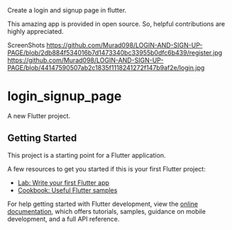 Create a login and signup page in flutter.

This amazing app is provided in open source. So, helpful contributions are highly appreciated.

ScreenShots
https://github.com/Murad098/LOGIN-AND-SIGN-UP-PAGE/blob/2db884f534016b7d1473340bc33955b0dfc6b439/register.jpg     https://github.com/Murad098/LOGIN-AND-SIGN-UP-PAGE/blob/44147590507ab2c1835f1118241272f147b9af2e/login.jpg


# login_signup_page

A new Flutter project.

## Getting Started

This project is a starting point for a Flutter application.

A few resources to get you started if this is your first Flutter project:

- [Lab: Write your first Flutter app](https://docs.flutter.dev/get-started/codelab)
- [Cookbook: Useful Flutter samples](https://docs.flutter.dev/cookbook)

For help getting started with Flutter development, view the
[online documentation](https://docs.flutter.dev/), which offers tutorials,
samples, guidance on mobile development, and a full API reference.



